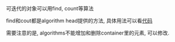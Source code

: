 可迭代的对象可以用find, count等算法

find和cout都是algorithm head提供的方法, 具体用法可以看<a href="code/chapter_10_generic_algorithms/10.1.overview.cpp">代码</a>

需要注意的是, algorithms不能增加和删除container里的元素, 可以修改.